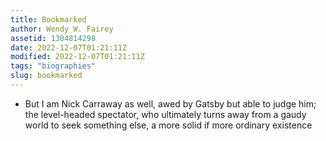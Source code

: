 ```yaml
---
title: Bookmarked
author: Wendy W. Fairey
assetid: 1304814298
date: 2022-12-07T01:21:11Z
modified: 2022-12-07T01:21:11Z
tags: "biographies"
slug: bookmarked
---
```


*  But I am Nick Carraway as well, awed by Gatsby but able to judge him; the level-headed spectator, who ultimately turns away from a gaudy world to seek something else, a more solid if more ordinary existence

